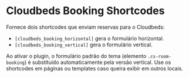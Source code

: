 # Cloudbeds Booking Shortcodes

Fornece dois shortcodes que enviam reservas para o Cloudbeds:

- `[cloudbeds_booking_horizontal]` gera o formulário horizontal.
- `[cloudbeds_booking_vertical]` gera o formulário vertical.

Ao ativar o plugin, o formulário padrão do tema (elemento `.cs-room-booking`) é substituído automaticamente pela versão vertical. Use os shortcodes em páginas ou templates caso queira exibir em outros locais.
